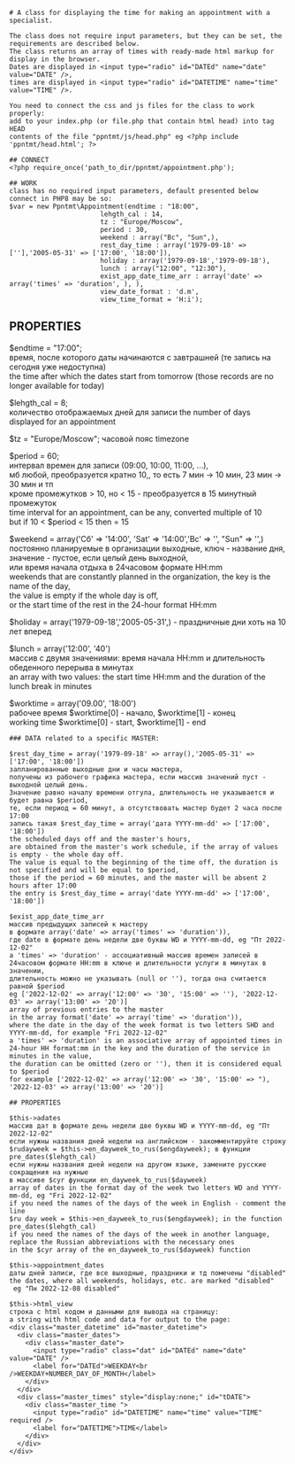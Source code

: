 ```
# A class for displaying the time for making an appointment with a specialist.  

The class does not require input parameters, but they can be set, the requirements are described below.  
The class returns an array of times with ready-made html markup for display in the browser.  
Dates are displayed in <input type="radio" id="DATEd" name="date" value="DATE" />,  
times are displayed in <input type="radio" id="DATETIME" name="time" value="TIME" />.  

You need to connect the css and js files for the class to work properly:  
add to your index.php (or file.php that contain html head) into tag HEAD  
contents of the file "ppntmt/js/head.php" eg <?php include 'ppntmt/head.html'; ?>  
```
```
## CONNECT  
<?php require_once('path_to_dir/ppntmt/appointment.php');  
```
```
## WORK  
class has no required input parameters, default presented below  
connect in PHP8 may be so:  
$var = new Ppntmt\Appointment(endtime : "18:00",  
                       lehgth_cal : 14,  
                       tz : "Europe/Moscow",  
                       period : 30,  
                       weekend : array("Вс", "Sun",),  
                       rest_day_time : array('1979-09-18' => [''],'2005-05-31' => ['17:00', '18:00']),  
                       holiday : array('1979-09-18','1979-09-18'),  
                       lunch : array("12:00", "12:30"),  
                       exist_app_date_time_arr : array('date' => array('times' => 'duration', ), ),  
                       view_date_format : 'd.m',  
                       view_time_format = 'H:i');  
```
## PROPERTIES  

$endtime = "17:00";  
время, после которого даты начинаются с завтрашней (те запись на сегодня уже недоступна)  
the time after which the dates start from tomorrow (those records are no longer available for today)  

$lehgth_cal = 8;  
количество отображаемых дней для записи the number of days displayed for an appointment  

$tz = "Europe/Moscow"; часовой пояс timezone  

$period = 60;   
интервал времен для записи (09:00, 10:00, 11:00, ...),  
мб любой, преобразуется кратно 10,, то есть 7 мин -> 10 мин, 23 мин -> 30 мин и тп  
кроме промежутков > 10, но < 15 - преобразуется в 15 минутный промежуток  
time interval for an appointment, can be any, converted multiple of 10  
but if 10 < $period < 15 then = 15  

$weekend = array('Сб' => '14:00', 'Sat' => '14:00','Вс' => '', "Sun" => '',)  
 постоянно планируемые в организации выходные, ключ - название дня,  
значение - пустое, если целый день выходной,  
или время начала отдыха в 24часовом формате HH:mm  
weekends that are constantly planned in the organization, the key is the name of the day,  
the value is empty if the whole day is off,  
or the start time of the rest in the 24-hour format HH:mm  

$holiday =  array('1979-09-18','2005-05-31',) - праздничные дни хоть на 10 лет вперед  

$lunch = array('12:00', '40')  
массив c двумя значениями: время начала HH:mm и длительность обеденного перерыва в минутах  
an array with two values: the start time HH:mm and the duration of the lunch break in minutes  

$worktime = array('09.00', '18:00')  
рабочее время $worktime[0] - начало, $worktime[1] - конец  
working time $worktime[0] - start, $worktime[1] - end  

```
### DATA related to a specific MASTER:  

$rest_day_time = array('1979-09-18' => array(),'2005-05-31' => ['17:00', '18:00'])  
запланированные выходные дни и часы мастера,  
получены из рабочего графика мастера, если массив значений пуст - выходной целый день.  
Значение равно началу времени отгула, длительность не указывается и будет равна $period,  
те, если период = 60 минут, а отсутствовать мастер будет 2 часа после 17:00  
запись такая $rest_day_time = array('дата YYYY-mm-dd' => ['17:00', '18:00'])  
the scheduled days off and the master's hours,  
are obtained from the master's work schedule, if the array of values is empty - the whole day off.  
The value is equal to the beginning of the time off, the duration is not specified and will be equal to $period,  
those if the period = 60 minutes, and the master will be absent 2 hours after 17:00  
the entry is $rest_day_time = array('date YYYY-mm-dd' => ['17:00', '18:00'])  

$exist_app_date_time_arr  
массив предыдущих записей к мастеру  
в формате array('date' => array('times' => 'duration')),  
где date в формате день недели две буквы WD и YYYY-mm-dd, eg "Пт 2022-12-02"  
а 'times' => 'duration' - ассоциативный массив времен записей в  
24часовом формате HH:mm в ключе и длительности услуги в минутах в значении,  
длительность можно не указывать (null or ''), тогда она считается равной $period  
eg ['2022-12-02' => array('12:00' => '30', '15:00' => ''), '2022-12-03' => array('13:00' => '20')]  
array of previous entries to the master  
in the array format('date' => array('time' => 'duration')),  
where the date in the day of the week format is two letters SHD and YYYY-mm-dd, for example "Fri 2022-12-02"  
a 'times' => 'duration' is an associative array of appointed times in  
24-hour HH format:mm in the key and the duration of the service in minutes in the value,  
the duration can be omitted (zero or ''), then it is considered equal to $period  
for example ['2022-12-02' => array('12:00' => '30', '15:00' => "), '2022-12-03' => array('13:00' => '20')]  
```
```
## PROPERTIES  

$this->adates  
массив дат в формате день недели две буквы WD и YYYY-mm-dd, eg "Пт 2022-12-02"  
если нужны названия дней недели на английском - закомментируйте строку  
$rudayweek = $this->en_dayweek_to_rus($engdayweek); в функции pre_dates($lehgth_cal)  
если нужны названия дней недели на другом языке, замените русские сокращения на нужные  
в массиве $cyr функции en_dayweek_to_rus($dayweek)  
array of dates in the format day of the week two letters WD and YYYY-mm-dd, eg "Fri 2022-12-02"  
if you need the names of the days of the week in English - comment the line  
$ru day week = $this->en_dayweek_to_rus($engdayweek); in the function pre_dates($lehgth_cal)  
if you need the names of the days of the week in another language,  
replace the Russian abbreviations with the necessary ones  
in the $cyr array of the en_dayweek_to_rus($dayweek) function  

$this->appointment_dates  
даты дней записи, где все выходные, праздники и тд помечены "disabled"  
the dates, where all weekends, holidays, etc. are marked "disabled"  
 eg "Пн 2022-12-08 disabled"  

$this->html_view  
строка c html кодом и данными для вывода на страницу:  
a string with html code and data for output to the page:  
<div class="master_datetime" id="master_datetime">
  <div class="master_dates">
    <div class="master_date">
      <input type="radio" class="dat" id="DATEd" name="date" value="DATE" />
      <label for="DATEd">WEEKDAY<br />WEEKDAY+NUMBER_DAY_OF_MONTH</label>
    </div>
  </div>
  <div class="master_times" style="display:none;" id="tDATE">
    <div class="master_time ">
      <input type="radio" id="DATETIME" name="time" value="TIME" required />
      <label for="DATETIME">TIME</label>
    </div>
  </div>
</div>
```
